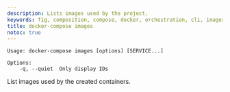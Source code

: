 ```yaml
---
description: Lists images used by the project.
keywords: fig, composition, compose, docker, orchestration, cli, images
title: docker-compose images
notoc: true
---
```


```none
Usage: docker-compose images [options] [SERVICE...]

Options:
    -q, --quiet  Only display IDs
```

List images used by the created containers.
